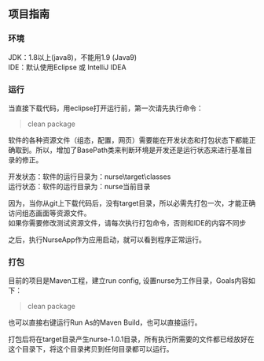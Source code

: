 ## 项目指南



### 环境
JDK：1.8以上(java8)，不能用1.9 (Java9)  
IDE：默认使用Eclipse  或 IntelliJ IDEA

### 运行
当直接下载代码，用eclipse打开运行前，第一次请先执行命令：

> clean package

软件的各种资源文件（组态，配置，网页）需要能在开发状态和打包状态下都能正确取到。所以，增加了BasePath类来判断环境是开发还是运行状态来进行基准目录的修正。  

开发状态：软件的运行目录为：nurse\target\classes  
运行状态：软件的运行目录为：nurse当前目录  

因为，当你从git上下载代码后，没有target目录，所以必需先打包一次，才能正确访问组态画面等资源文件。   
如果你需要修改测试资源文件，请每次执行打包命令，否则和IDE的内容不同步  

之后，执行NurseApp作为应用启动，就可以看到程序正常运行。

### 打包
目前的项目是Maven工程，建立run config, 设置nurse为工作目录，Goals内容如下：  

> clean package

也可以直接右键运行Run As的Maven Build，也可以直接运行。  

打包后将在target目录产生nurse-1.0.1目录，所有执行所需要的文件都已经放好在这个目录下，将这个目录拷贝到任何目录都可以运行。


